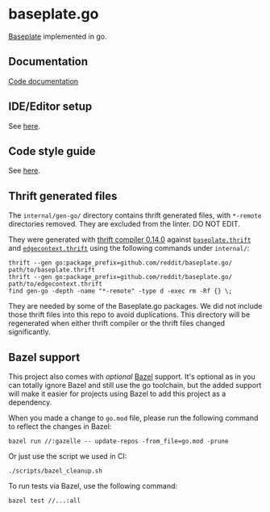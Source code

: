 # baseplate.go

[Baseplate][baseplate.py] implemented in go.

## Documentation

[Code documentation][godev]

## IDE/Editor setup

See [here](Editor.md).

## Code style guide

See [here](Style.md).

## Thrift generated files

The `internal/gen-go/` directory contains thrift generated files,
with `*-remote` directories removed.
They are excluded from the linter.
DO NOT EDIT.

They were generated with [thrift compiler 0.14.0][thrift-version] against
[`baseplate.thrift`][baseplate.thrift] and
[`edgecontext.thrift`][edgecontext.thrift]
using the following commands under `internal/`:

```
thrift --gen go:package_prefix=github.com/reddit/baseplate.go/ path/to/baseplate.thrift
thrift --gen go:package_prefix=github.com/reddit/baseplate.go/ path/to/edgecontext.thrift
find gen-go -depth -name "*-remote" -type d -exec rm -Rf {} \;
```

They are needed by some of the Baseplate.go packages.
We did not include those thrift files into this repo to avoid duplications.
This directory will be regenerated when either thrift compiler or the thrift
files changed significantly.

## Bazel support

This project also comes with *optional* [Bazel][bazel] support.
It's optional as in you can totally ignore Bazel and still use the go toolchain,
but the added support will make it easier for projects using Bazel to add this
project as a dependency.

When you made a change to `go.mod` file,
please run the following command to reflect the changes in Bazel:

```
bazel run //:gazelle -- update-repos -from_file=go.mod -prune
```

Or just use the script we used in CI:

```
./scripts/bazel_cleanup.sh
```

To run tests via Bazel, use the following command:

```
bazel test //...:all
```


[baseplate.py]: https://github.com/reddit/baseplate.py

[baseplate.thrift]: https://github.com/reddit/baseplate.py/blob/b1e1dbddd0994c2b2a36c8c456fe8f08dadf1c9d/baseplate/thrift/baseplate.thrift

[edgecontext.thrift]: https://github.com/reddit/edgecontext.py/blob/420e58728ee7085a2f91c5db45df233142b251f9/reddit_edgecontext/edgecontext.thrift

[bazel]: https://bazel.build/

[godev]: https://pkg.go.dev/github.com/reddit/baseplate.go

[thrift-version]: https://github.com/apache/thrift/releases/tag/v0.14.0
